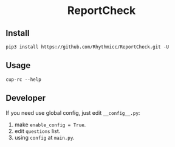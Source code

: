 <h1 style="text-align: center"> ReportCheck </h1>

## Install

```shell
pip3 install https://github.com/Rhythmicc/ReportCheck.git -U
```

## Usage

```shell
cup-rc --help
```

## Developer

If you need use global config, just edit `__config__.py`:

1. make `enable_config = True`.
2. edit `questions` list.
3. using `config` at `main.py`.
